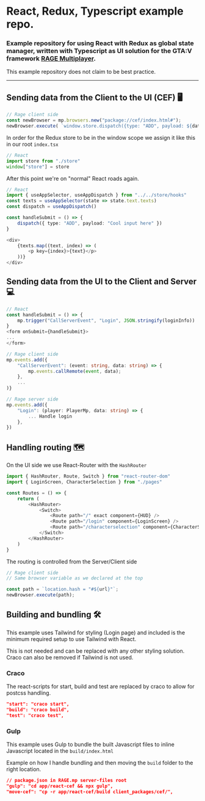 # React, Redux, Typescript example repo.
### Example repository for using React with Redux as global state manager, written with Typescript as UI solution for the GTA:V framework [RAGE Multiplayer](https://rage.mp).
This example repository does not claim to be best practice.


---


## Sending data from the Client to the UI (CEF) 🖥️
```typescript
// Rage client side
const newBrowser = mp.browsers.new("package://cef/index.html#");
newBrowser.execute( `window.store.dispatch({type: "ADD", payload: ${data}})`)
```
In order for the Redux store to be in the window scope we assign it like this in our root `index.tsx`
```typescript
// React
import store from "./store"
window["store"] = store
```

After this point we're on "normal" React roads again.

```typescript
// React
import { useAppSelector, useAppDispatch } from "../../store/hooks"
const texts = useAppSelector(state => state.text.texts)
const dispatch = useAppDispatch()

const handleSubmit = () => {
    dispatch({ type: "ADD", payload: "Cool input here" })
}

<div>
    {texts.map((text, index) => (
        <p key={index}>{text}</p>
    ))}
</div>
```



## Sending data from the UI to the Client and Server 💻
```typescript
// React
const handleSubmit = () => {
    mp.trigger("CallServerEvent", "Login", JSON.stringify(loginInfo))
}
<form onSubmit={handleSubmit}>
...
</form>

// Rage client side
mp.events.add({
    "CallServerEvent": (event: string, data: string) => {
        mp.events.callRemote(event, data);
    },
    ...
)}

// Rage server side
mp.events.add({
    "Login": (player: PlayerMp, data: string) => {
        ... Handle login
    },
})
```

## Handling routing 🗺️

On the UI side we use React-Router with the `HashRouter`

```typescript
import { HashRouter, Route, Switch } from "react-router-dom"
import { LoginScreen, CharacterSelection } from "./pages"

const Routes = () => {
	return (
		<HashRouter>
			<Switch>
				<Route path="/" exact component={HUD} />
				<Route path="/login" component={LoginScreen} />
				<Route path="/characterselection" component={CharacterSelection} />
			</Switch>
		</HashRouter>
	)
}
```

The routing is controlled from the Server/Client side




```typescript
// Rage client side
// Same browser variable as we declared at the top

const path = `location.hash = "#${url}"`;
newBrowser.execute(path);
```

## Building and bundling 🛠️
This example uses Tailwind for styling (Login page) and included is the minimum required setup to use Tailwind with React.

This is not needed and can be replaced with any other styling solution. Craco can also be removed if Tailwind is not used.

### Craco
The react-scripts for start, build and test are replaced by craco to allow for postcss handling.
```JSON
"start": "craco start",
"build": "craco build",
"test": "craco test",
```

### Gulp
This example uses Gulp to bundle the built Javascript files to inline Javascript located in the `build/index.html`

Example on how I handle bundling and then moving the `build` folder to the right location.
```JSON
// package.json in RAGE.mp server-files root
"gulp": "cd app/react-cef && npx gulp",
"move-cef": "cp -r app/react-cef/build client_packages/cef/",
```
